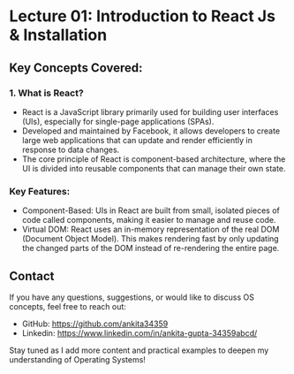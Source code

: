 # Lecture 01: Introduction to React Js & Installation

## Key Concepts Covered:

### 1. What is React?
- React is a JavaScript library primarily used for building user interfaces (UIs), especially for single-page applications (SPAs).
- Developed and maintained by Facebook, it allows developers to create large web applications that can update and render efficiently in response to data changes.
- The core principle of React is component-based architecture, where the UI is divided into reusable components that can manage their own state.

### Key Features:
- Component-Based: UIs in React are built from small, isolated pieces of code called components, making it easier to manage and reuse code.
- Virtual DOM: React uses an in-memory representation of the real DOM (Document Object Model). This makes rendering fast by only updating the changed parts of the DOM instead of re-rendering the entire page.

## Contact
If you have any questions, suggestions, or would like to discuss OS concepts, feel free to reach out:

- GitHub: https://github.com/ankita34359
- Linkedin: https://www.linkedin.com/in/ankita-gupta-34359abcd/
  
Stay tuned as I add more content and practical examples to deepen my understanding of Operating Systems! 

